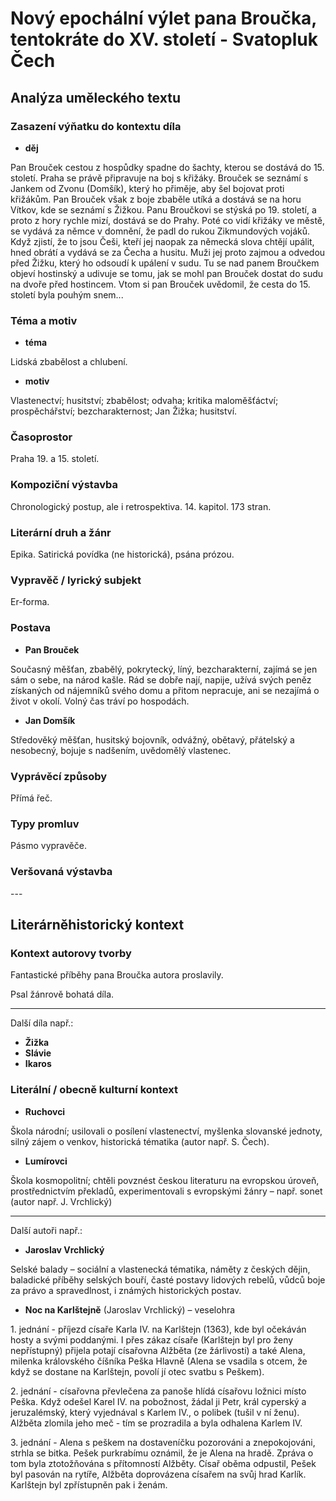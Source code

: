 # Nový epochální výlet pana Broučka, tentokráte do XV. století - Svatopluk Čech

## Analýza uměleckého textu

### Zasazení výňatku do kontextu díla

- **děj**

Pan Brouček cestou z hospůdky spadne do šachty, kterou se dostává do 15. století. Praha se právě připravuje na boj s křižáky. Brouček se seznámí s Jankem od Zvonu (Domšík), který ho přiměje, aby šel bojovat proti křižákům. Pan Brouček však z boje zbaběle utíká a dostává se na horu Vítkov, kde se seznámí s Žižkou. Panu Broučkovi se stýská po 19. století, a proto z hory rychle mizí, dostává se do Prahy. Poté co vidí křižáky ve městě, se vydává za němce v domnění, že padl do rukou Zikmundových vojáků. Když zjistí, že to jsou Češi, kteří jej naopak za německá slova chtějí upálit, hned obrátí a vydává se za Čecha a husitu. Muži jej proto zajmou a odvedou před Žižku, který ho odsoudí k upálení v sudu. Tu se nad panem Broučkem objeví hostinský a udivuje se tomu, jak se mohl pan Brouček dostat do sudu na dvoře před hostincem. Vtom si pan Brouček uvědomil, že cesta do 15. století byla pouhým snem... 

### Téma a motiv

- **téma**

Lidská zbabělost a chlubení.

- **motiv**

Vlastenectví; husitství; zbabělost; odvaha; kritika maloměšťáctví; prospěchářství; bezcharakternost; Jan Žižka; husitství.

### Časoprostor

Praha 19. a 15. století.

### Kompoziční výstavba

Chronologický postup, ale i retrospektiva. 14. kapitol. 173 stran.

### Literární druh a žánr

Epika. Satirická povídka (ne historická), psána prózou.

### Vypravěč / lyrický subjekt

Er-forma.

### Postava

- **Pan Brouček**

Současný měšťan, zbabělý, pokrytecký, líný, bezcharakterní, zajímá se jen sám o sebe, na národ kašle. Rád se dobře nají, napije, užívá svých peněz získaných od nájemníků svého domu a přitom nepracuje, ani se nezajímá o život v okolí. Volný čas tráví po hospodách.

- **Jan Domšík**

Středověký měšťan, husitský bojovník, odvážný, obětavý, přátelský a nesobecný, bojuje s nadšením, uvědomělý vlastenec.

### Vyprávěcí způsoby

Přímá řeč.

### Typy promluv

Pásmo vypravěče.

### Veršovaná výstavba

\-\-\-

## Literárněhistorický kontext

### Kontext autorovy tvorby

Fantastické příběhy pana Broučka autora proslavily. 

Psal žánrově bohatá díla.

---

Další díla např.:

- **Žižka**
- **Slávie**
- **Ikaros**

### Literální / obecně kulturní kontext

- **Ruchovci**

Škola národní; usilovali o posílení vlastenectví, myšlenka slovanské jednoty, silný zájem o venkov, historická tématika (autor např. S. Čech).

- **Lumírovci**

Škola kosmopolitní; chtěli povznést českou literaturu na evropskou úroveň, prostřednictvím překladů, experimentovali s evropskými žánry – např. sonet (autor např. J. Vrchlický) 

---

Další autoři např.:

- **Jaroslav Vrchlický**

Selské balady – sociální a vlastenecká tématika, náměty z českých dějin, baladické příběhy selských bouří, časté postavy lidových rebelů, vůdců boje za právo a spravedlnost, i známých historických postav.

- **Noc na Karlštejně** (Jaroslav Vrchlický) – veselohra  

1\. jednání - příjezd císaře Karla IV. na Karlštejn (1363), kde byl očekáván hosty a svými poddanými. I přes zákaz císaře (Karlštejn byl pro ženy nepřístupný) přijela potají císařovna Alžběta (ze žárlivosti) a také Alena, milenka královského číšníka Peška Hlavně (Alena se vsadila s otcem, že když se dostane na Karlštejn, povolí jí otec svatbu s Peškem).

2\. jednání - císařovna převlečena za panoše hlídá císařovu ložnici místo Peška. Když odešel Karel IV. na pobožnost, žádal ji Petr, král cyperský a jeruzalémský, který vyjednával s Karlem IV., o polibek (tušil v ní ženu). Alžběta zlomila jeho meč - tím se prozradila a byla odhalena Karlem IV.

3\. jednání - Alena s peškem na dostaveníčku pozorováni a znepokojováni, strhla se bitka. Pešek purkrabímu oznámil, že je Alena na hradě. Zpráva o tom byla ztotožňována s přítomností Alžběty. Císař oběma odpustil, Pešek byl pasován na rytíře, Alžběta doprovázena císařem na svůj hrad Karlík. Karlštejn byl zpřístupněn pak i ženám.